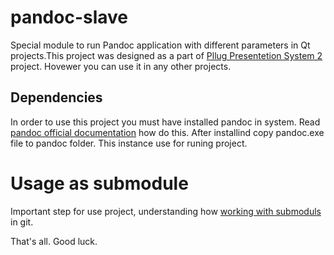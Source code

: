 # pandoc-slave
Special module to run Pandoc application with different parameters in Qt projects.This project was designed
as a part of [Pllug Presentetion System 2](https://github.com/PLLUG/pllug-presentation-system-2) project.
Hovewer you can use it in any other projects.

## Dependencies
In order to use this project you must have installed pandoc in system. Read
[pandoc official documentation](http://pandoc.org/installing.html) how do this. After installind copy pandoc.exe
file to pandoc folder. This instance use for runing project.

# Usage as submodule
Important step for use project, understanding how
[working with submoduls](https://github.com/blog/2104-working-with-submodules) in git.

That's all. Good luck.
